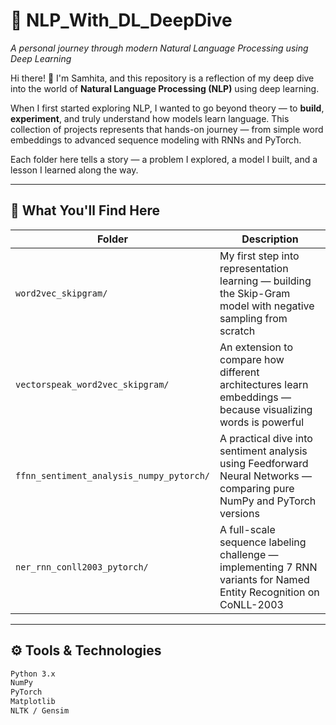 # 🧠 NLP_With_DL_DeepDive  
*A personal journey through modern Natural Language Processing using Deep Learning*

Hi there! 👋 I'm Samhita, and this repository is a reflection of my deep dive into the world of **Natural Language Processing (NLP)** using deep learning.

When I first started exploring NLP, I wanted to go beyond theory — to **build**, **experiment**, and truly understand how models learn language. This collection of projects represents that hands-on journey — from simple word embeddings to advanced sequence modeling with RNNs and PyTorch.

Each folder here tells a story — a problem I explored, a model I built, and a lesson I learned along the way.

---

## 🧭 What You'll Find Here

| Folder | Description |
|--------|-------------|
| `word2vec_skipgram/` | My first step into representation learning — building the Skip-Gram model with negative sampling from scratch |
| `vectorspeak_word2vec_skipgram/` | An extension to compare how different architectures learn embeddings — because visualizing words is powerful |
| `ffnn_sentiment_analysis_numpy_pytorch/` | A practical dive into sentiment analysis using Feedforward Neural Networks — comparing pure NumPy and PyTorch versions |
| `ner_rnn_conll2003_pytorch/` | A full-scale sequence labeling challenge — implementing 7 RNN variants for Named Entity Recognition on CoNLL-2003 |

---

## ⚙️ Tools & Technologies

```bash
Python 3.x
NumPy
PyTorch
Matplotlib
NLTK / Gensim
